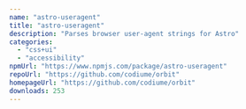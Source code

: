```yaml
---
name: "astro-useragent"
title: "astro-useragent"
description: "Parses browser user-agent strings for Astro"
categories:
  - "css+ui"
  - "accessibility"
npmUrl: "https://www.npmjs.com/package/astro-useragent"
repoUrl: "https://github.com/codiume/orbit"
homepageUrl: "https://github.com/codiume/orbit"
downloads: 253
---
```

